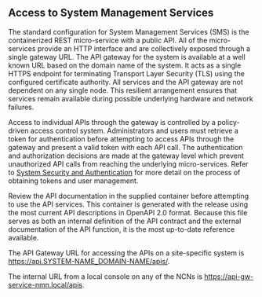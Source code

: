 ## Access to System Management Services

The standard configuration for System Management Services \(SMS\) is the containerized REST micro-service with a public API. All of the micro-services provide an HTTP interface and are collectively exposed through a single gateway URL. The API gateway for the system is available at a well known URL based on the domain name of the system. It acts as a single HTTPS endpoint for terminating Transport Layer Security \(TLS\) using the configured certificate authority. All services and the API gateway are not dependent on any single node. This resilient arrangement ensures that services remain available during possible underlying hardware and network failures.

Access to individual APIs through the gateway is controlled by a policy-driven access control system. Administrators and users must retrieve a token for authentication before attempting to access APIs through the gateway and present a valid token with each API call. The authentication and authorization decisions are made at the gateway level which prevent unauthorized API calls from reaching the underlying micro-services. Refer to [System Security and Authentication](../security_and_authentication/System_Security_and_Authentication.md) for more detail on the process of obtaining tokens and user management.

Review the API documentation in the supplied container before attempting to use the API services. This container is generated with the release using the most current API descriptions in OpenAPI 2.0 format. Because this file serves as both an internal definition of the API contract and the external documentation of the API function, it is the most up-to-date reference available.

The API Gateway URL for accessing the APIs on a site-specific system is https://api.SYSTEM-NAME_DOMAIN-NAME/apis/.

The internal URL from a local console on any of the NCNs is https://api-gw-service-nmn.local/apis.

